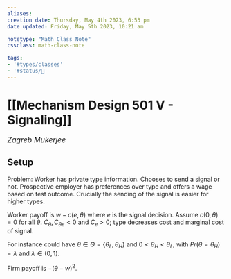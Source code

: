 ```yaml
---
aliases:
creation date: Thursday, May 4th 2023, 6:53 pm
date updated: Friday, May 5th 2023, 10:21 am

notetype: "Math Class Note"
cssclass: math-class-note

tags: 
- '#types/classes'
- '#status/🚧'
---
```


# [[Mechanism Design 501 V - Signaling]]
<span style = "font-size:120%"><i >Zagreb Mukerjee </i></span>


## Setup

Problem: Worker has private type information. Chooses to send a signal or not. Prospective employer has preferences over type and offers a wage based on test outcome. Crucially the sending of the signal is easier for higher types. 

Worker payoff is $w - c(e, \theta)$ where $e$ is the signal decision. Assume $c(0, \theta) = 0$ for all $\theta$. $C_\theta, C_{\theta e} < 0$ and $C_{e} > 0$; type decreases cost and marginal cost of signal. 

For instance could have $\theta \in \Theta = \{ \theta_L, \theta_H\}$ and $0 < \theta_H < \theta_L$, with $Pr(\theta= \theta_H) = \lambda$ and $\lambda \in (0,1)$. 

Firm payoff is $-(\theta - w)^2$. 